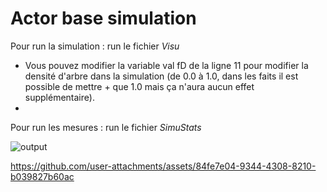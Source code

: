 # Actor base simulation

Pour run la simulation : run le fichier *Visu*
- Vous pouvez modifier la variable val fD de la ligne 11 pour modifier la densité d'arbre dans la simulation (de 0.0 à 1.0, dans les faits il est possible de mettre + que 1.0 mais ça n'aura aucun effet supplémentaire).
- 
Pour run les mesures : run le fichier *SimuStats*

![output](https://github.com/user-attachments/assets/d82baf31-a140-4609-a2b6-5742103bab36)

https://github.com/user-attachments/assets/84fe7e04-9344-4308-8210-b039827b60ac

